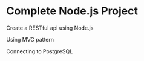 # Complete Node.js Project
  Create a RESTful api using Node.js
  
  Using MVC pattern
  
  Connecting to PostgreSQL 
